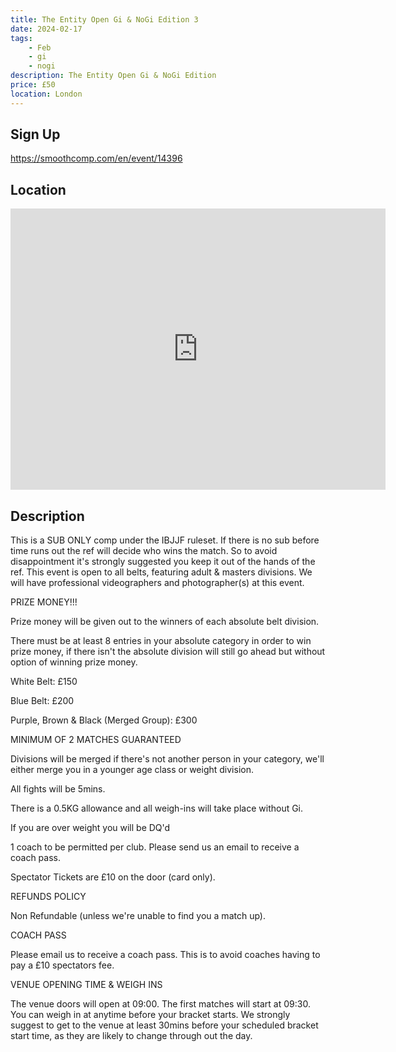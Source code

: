 ```yaml
---
title: The Entity Open Gi & NoGi Edition 3
date: 2024-02-17
tags:
    - Feb
    - gi 
    - nogi 
description: The Entity Open Gi & NoGi Edition
price: £50
location: London
---
```

## Sign Up
https://smoothcomp.com/en/event/14396

## Location
<iframe src="https://www.google.com/maps/embed?pb=!1m18!1m12!1m3!1d12345.6789!2d-0.1365257!3d51.6021530!2m3!1f0!2f0!3f0!3m2!1i1024!2i768!4f13.1!3m3!1m2!1s0x0%3A0x0!2z51.6021530!5e0!3m2!1sen!2sus!4v1234567890" width="600" height="450" style="border:0;" allowfullscreen="" loading="lazy"></iframe>

## Description
This is a SUB ONLY comp under the IBJJF ruleset. If there is no sub before time runs out the ref will decide who wins the match. So to avoid disappointment it's strongly suggested you keep it out of the hands of the ref. This event is open to all belts, featuring adult & masters divisions. We will have professional videographers and photographer(s) at this event. 


PRIZE MONEY!!!


Prize money will be given out to the winners of each absolute belt division.


There must be at least 8 entries in your absolute category in order to win prize money, if there isn't the absolute division will still go ahead but without option of winning prize money.


White Belt: £150


Blue Belt: £200


Purple, Brown & Black (Merged Group): £300


MINIMUM OF 2 MATCHES GUARANTEED 


Divisions will be merged if there's not another person in your category, we'll either merge you in a younger age class or weight division.


All fights will be 5mins.


There is a 0.5KG allowance and all weigh-ins will take place without Gi.


If you are over weight you will be DQ'd


1 coach to be permitted per club. Please send us an email to receive a coach pass.


Spectator Tickets are £10 on the door (card only).


REFUNDS POLICY 


Non Refundable (unless we're unable to find you a match up).


COACH PASS


Please email us to receive a coach pass. This is to avoid coaches having to pay a £10 spectators fee.


VENUE OPENING TIME & WEIGH INS


The venue doors will open at 09:00. The first matches will start at 09:30. You can weigh in at anytime before your bracket starts. We strongly suggest to get to the venue at least 30mins before your scheduled bracket start time, as they are likely to change through out the day.